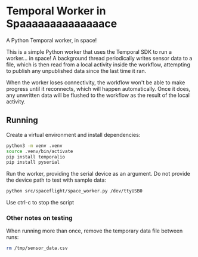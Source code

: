 # Temporal Worker in Spaaaaaaaaaaaaaace

A Python Temporal worker, in space!

This is a simple Python worker that uses the Temporal SDK to run a worker... in space! A background
thread periodically writes sensor data to a file, which is then read from a local activity inside
the workflow, attempting to publish any unpublished data since the last time it ran.

When the worker loses connectivity, the workflow won't be able to make progress until it reconnects,
which will happen automatically. Once it does, any unwritten data will be flushed to the workflow
as the result of the local activity.

## Running

Create a virtual environment and install dependencies:

```bash
python3 -m venv .venv
source .venv/bin/activate
pip install temporalio
pip install pyserial
```

Run the worker, providing the serial device as an argument. Do not provide the device path to
test with sample data:
```bash
python src/spaceflight/space_worker.py /dev/ttyUSB0
```

Use ctrl-c to stop the script

### Other notes on testing

When running more than once, remove the temporary data file between runs:

```bash
rm /tmp/sensor_data.csv
```
